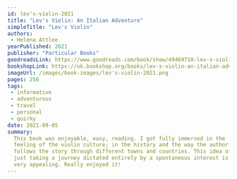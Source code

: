 ```yaml
---
id: lev's-violin-2021
title: "Lev's Violin: An Italian Adventure"
simpleTitle: "Lev's Violin"
authors: 
 - Helena Attlee
yearPublished: 2021
publisher: "Particular Books"
goodreadsLink: https://www.goodreads.com/book/show/49469710-lev-s-violin
bookshopLink: https://uk.bookshop.org/books/lev-s-violin-an-italian-adventure/9780241402559
imageUrl: /images/book-images/lev's-violin-2021.png
pages: 256
tags: 
 - informative 
 - adventurous 
 - travel 
 - personal 
 - quirky
date: 2021-09-05
summary: 
  This book was enjoyable, easy, reading. I got fully immersed in the
  feeling of the violin culture; in the history and the way the author is
  follows the story through different towns and countries. This idea of
  just taking a journey dictated entirely by a spontaneous interest is
  very appealing. Really enjoyed it!
---
```


